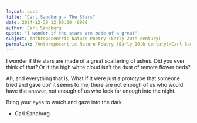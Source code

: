 ```yaml
---
layout: post
title: "Carl Sandburg - The Stars"
date: 2024-12-30 12:00:00 -0000
author: Carl Sandburg
quote: "I wonder if the stars are made of a great"
subject: Anthropocentric Nature Poetry (Early 20th century)
permalink: /Anthropocentric Nature Poetry (Early 20th century)/Carl Sandburg/Carl Sandburg - The Stars
---
```


I wonder if the stars are made of a great
scattering of ashes.
Did you ever think of that?
Or if the high white cloud
isn't the dust of remote flower beds?

Ah, and everything that is,
What if it were just a prototype
that someone tried and gave up?
It seems to me,
there are not enough of us
who would have the answer,
not enough of us
who look far enough
into the night.

Bring your eyes to watch
and gaze into the dark.

- Carl Sandburg
